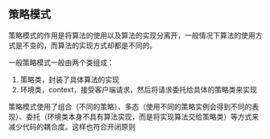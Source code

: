 ## 策略模式

策略模式的作用是将算法的使用以及算法的实现分离开，一般情况下算法的使用方式是不变的，而算法的实现方式却都是不同的。

一般策略模式一般由两个类组成：
1. 策略类，封装了具体算法的实现
2. 环境类，context，接受客户端请求，然后将请求委托给具体的策略类来实现

策略模式使用了组合（不同的策略）、多态（使用不同的策略实例会得到不同的表现）、委托（环境类本身不具有算法实现，而是将实现算法交给策略类）等方式来减少代码的耦合度。这样也符合开闭原则
